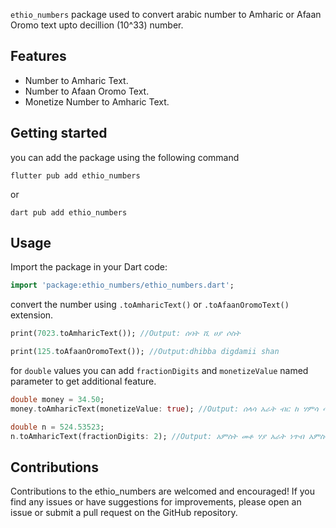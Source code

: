 `ethio_numbers` package used to convert arabic number to Amharic or Afaan Oromo text upto decillion (10^33) number.

## Features

* Number to Amharic Text.
* Number to Afaan Oromo Text.
* Monetize Number to Amharic Text.

## Getting started
you can add the package using the following command

```
flutter pub add ethio_numbers
```
or

```
dart pub add ethio_numbers
```


## Usage
Import the package in your Dart code:
```dart
import 'package:ethio_numbers/ethio_numbers.dart';
```
convert the number using `.toAmharicText()` or `.toAfaanOromoText()` extension.


```dart
print(7023.toAmharicText()); //Output: ሰባት ሺ ሀያ ሶስት

print(125.toAfaanOromoText()); //Output:dhibba digdamii shan


```

for `double` values you can add `fractionDigits` and `monetizeValue` named parameter to get additional feature.

```dart
double money = 34.50;
money.toAmharicText(monetizeValue: true); //Output: ሰላሳ አራት ብር ከ ሃምሳ ሳንቲም

double n = 524.53523;
n.toAmharicText(fractionDigits: 2); //Output: አምስት መቶ ሃያ አራት ነጥብ አምስት አራት

```

## Contributions

Contributions to the ethio_numbers are welcomed and encouraged! If you find any issues or have suggestions for improvements, please open an issue or submit a pull request on the GitHub repository.

